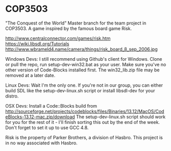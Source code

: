 # COP3503
"The Conquest of the World"
Master branch for the team project in COP3503. A game inspired by the famous board game Risk.

http://www.centralconnector.com/games/risk.htm
https://wiki.libsdl.org/Tutorials
http://www.wbrameld4.name/camera/things/risk_board_8_sep_2006.jpg

Windows Devs:
I still recommend using Github's client for Windows.
Clone or pull the repo, run setup-dev-win32.bat as your user. Make sure you've no other version of Code-Blocks installed first. The win32_lib.zip file may be removed at a later date.

Linux Devs:
Wait I'm the only one. If you're not in our group, you can either build SDL like the setup-dev-linux.sh script or install libsdl-dev for your distro.

OSX Devs:
Install a Code::Blocks build from http://sourceforge.net/projects/codeblocks/files/Binaries/13.12/MacOS/CodeBlocks-13.12-mac.zip/download The setup-dev-linux.sh script should work for you for the rest of it - I'll finish sorting this out by the end of the week. Don't forget to set it up to use GCC 4.8.


Risk is the property of Parker Brothers, a division of Hasbro.
This project is in no way associated with Hasbro.

